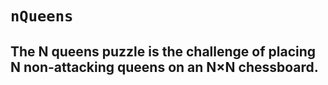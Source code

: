 # `nQueens`
## The N queens puzzle is the challenge of placing N non-attacking queens on an N×N chessboard.
